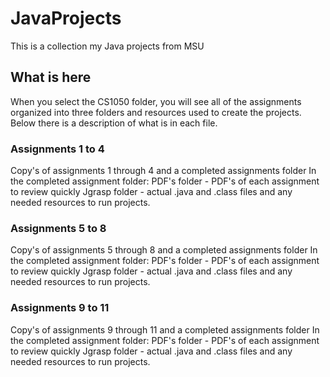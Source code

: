 # JavaProjects

This is a collection my Java projects from MSU

## What is here

When you select the CS1050 folder, you will see all of the assignments organized into three folders and resources used to create the projects. Below there is a description of what is in each file.

### Assignments 1 to 4
Copy's of assignments 1 through 4 and a completed assignments folder
In the completed assignment folder:
  PDF's folder - PDF's of each assignment to review quickly
  Jgrasp folder - actual .java and .class files and any needed resources to run projects.
  
### Assignments 5 to 8
Copy's of assignments 5 through 8 and a completed assignments folder
In the completed assignment folder:
  PDF's folder - PDF's of each assignment to review quickly
  Jgrasp folder - actual .java and .class files and any needed resources to run projects.

### Assignments 9 to 11
Copy's of assignments 9 through 11 and a completed assignments folder
In the completed assignment folder:
  PDF's folder - PDF's of each assignment to review quickly
  Jgrasp folder - actual .java and .class files and any needed resources to run projects.
  
